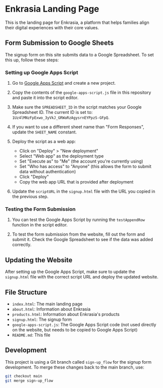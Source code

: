 # Enkrasia Landing Page

This is the landing page for Enkrasia, a platform that helps families align their digital experiences with their core values.

## Form Submission to Google Sheets

The signup form on this site submits data to a Google Spreadsheet. To set this up, follow these steps:

### Setting up Google Apps Script

1. Go to [Google Apps Script](https://script.google.com/) and create a new project.

2. Copy the contents of the `google-apps-script.js` file in this repository and paste it into the script editor.

3. Make sure the `SPREADSHEET_ID` in the script matches your Google Spreadsheet ID. The current ID is set to: `1Uz4lMNzFpExwo_3yVkJ_GRWaRzAgysrnEYPpzS-GFpQ`.

4. If you want to use a different sheet name than "Form Responses", update the `SHEET_NAME` constant.

5. Deploy the script as a web app:
   - Click on "Deploy" > "New deployment"
   - Select "Web app" as the deployment type
   - Set "Execute as" to "Me" (the account you're currently using)
   - Set "Who has access" to "Anyone" (this allows the form to submit data without authentication)
   - Click "Deploy"
   - Copy the web app URL that is provided after deployment

6. Update the `scriptURL` in the `signup.html` file with the URL you copied in the previous step.

### Testing the Form Submission

1. You can test the Google Apps Script by running the `testAppendRow` function in the script editor.

2. To test the form submission from the website, fill out the form and submit it. Check the Google Spreadsheet to see if the data was added correctly.

## Updating the Website

After setting up the Google Apps Script, make sure to update the `signup.html` file with the correct script URL and deploy the updated website.

## File Structure

- `index.html`: The main landing page
- `about.html`: Information about Enkrasia
- `products.html`: Information about Enkrasia's products
- `signup.html`: The signup form
- `google-apps-script.js`: The Google Apps Script code (not used directly on the website, but needs to be copied to Google Apps Script)
- `README.md`: This file

## Development

This project is using a Git branch called `sign-up_flow` for the signup form development. To merge these changes back to the main branch, use:

```bash
git checkout main
git merge sign-up_flow
```